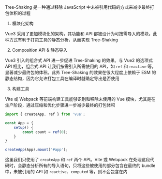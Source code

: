 Tree-Shaking 是一种通过移除 JavaScript 中未被引用代码的方式来减少最终打包体积的过程

1. 模块化架构

Vue3 采用了更加模块化的架构，其功能和 API 都被设计为可按需导入的模块，此种方式有利于打包工具的静态分析，从而实现 Tree-Shaking

2. Composition API & 静态导入

Vue3 引入的组合式 API 进一步促进 Tree-Shaking 的效果。与 Vue2 的选项式 API 相比，组合式 API 让我们按需引入所需使用的 API，如 `ref` 和 `reactive` 等，显著减少最终包的体积。此外 Tree-Shaking 的效果在很大程度上依赖于 ESM 的静态结构，因为它允许打包工具在编译时就确定导出是否使用

3. 构建工具

Vite 或 Webpack 等前端构建工具能够识别和移除未使用的 Vue 模块，尤其是在生产阶段，通过压缩和优化步骤进一步减少最终的打包体积

```JavaScript
import { createApp, ref } from 'vue';

const App = {
    setup() {
        const count = ref(0);
    }
}

createApp(App).mount('#app');
```

这里我们只使用了 `createApp` 和 `ref` 两个 API。Vite 或 Webpack 在处理这段代码时，会静态分析所有的导入语句，只将这些被使用的部分包含在最终的 bundle 中，未被引用的 API 如 `reactive`、`computed` 等，则不会包含在内
